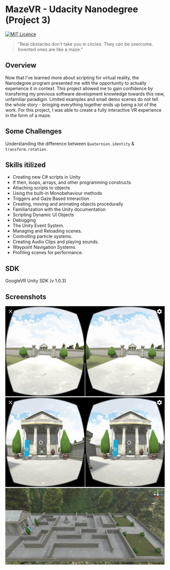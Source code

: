 # MazeVR - Udacity Nanodegree (Project 3)
[![MIT Licence](https://badges.frapsoft.com/os/mit/mit.svg?v=103)](https://opensource.org/licenses/mit-license.php)
> "Real obstacles don't take you in circles. They can be overcome. Invented ones are like a maze."

## Overview
Now that I've learned more about scripting for virtual reality, the Nanodegree program presented me with the opportunity to actually experience it in context. This project allowed me to gain confidence by transfering my 
previous software development knowledge towards this new, unfamiliar paradigm. Limited examples and small demo scenes do not tell the whole story - bringing everything together ends up being a lot of the work.
For this project, I was able to create a fully interactive VR experience in the form of a maze.


## Some Challenges

Understanding the difference between `Quaternion.identity` & `transform.rotation.` 

## Skills itilized

* Creating new C# scripts in Unity
* If then, loops, arrays, and other programming constructs
* Attaching scripts to objects
* Using the built-in Monobehaviour methods
* Triggers and Gaze Based Interaction
* Creating, moving and animating objects procedurally
* Familiarization with the Unity documentation
* Scripting Dynamic UI Objects
* Debugging
* The Unity Event System.
* Managing and Reloading scenes.
* Controlling particle systems.
* Creating Audio Clips and playing sounds.
* Waypoint Navigation Systems.
* Profiling scenes for performance.

## SDK

GoogleVR Unity SDK (v 1.0.3)

## Screenshots
![Alt text](/Screenshots/Start_View.png?raw=true "Starting Viewpoint")\
![Alt text](/Screenshots/End_View.png?raw=true "Ending Viewpoint")
![Alt text](/Screenshots/Full_Maze.PNG?raw=true "Full View")